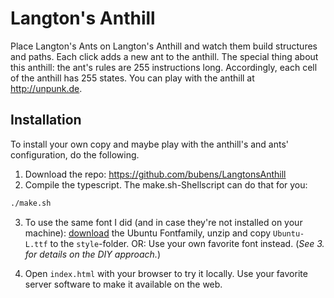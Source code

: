 # Langton's Anthill

Place Langton's Ants on Langton's Anthill and watch them build structures and paths. Each click adds a new ant to the anthill. The special thing about this anthill: the ant's rules are 255 instructions long. Accordingly, each cell of the anthill has 255 states.
You can play with the anthill at http://unpunk.de.

## Installation

To install your own copy and maybe play with the anthill's and ants' configuration, do the following.

1. Download the repo: https://github.com/bubens/LangtonsAnthill
2. Compile the typescript. The make.sh-Shellscript can do that for you:
```bash
./make.sh
```
3. To use the same font I did (and in case they're not installed on your machine): [download](https://assets.ubuntu.com/v1/fad7939b-ubuntu-font-family-0.83.zip) the Ubuntu Fontfamily, unzip and copy ```Ubuntu-L.ttf``` to the ```style```-folder.
OR: Use your own favorite font instead. (*See 3. for details on the DIY approach.*)

4. Open ```index.html``` with your browser to try it locally. Use your favorite server software to make it available on the web.
